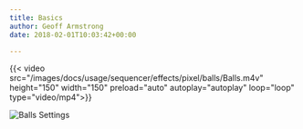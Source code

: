 ```yaml
---
title: Basics
author: Geoff Armstrong
date: 2018-02-01T10:03:42+00:00

---
```


{{< video src="/images/docs/usage/sequencer/effects/pixel/balls/Balls.m4v" height="150" width="150" preload="auto" autoplay="autoplay" loop="loop" type="video/mp4">}}

![Balls Settings](/images/docs/usage/sequencer/effects/pixel/balls/BallsSettings-183x300.png)
